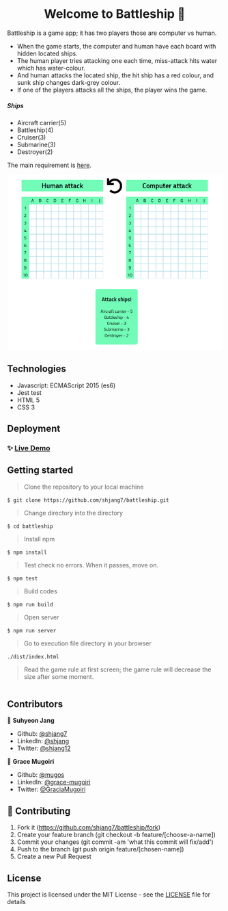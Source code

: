 <h1 align="center">Welcome to Battleship 👋</h1>

Battleship is a game app; it has two players those are computer vs human.<br />

- When the game starts, the computer and human have each board with hidden located ships.<br />
- The human player tries attacking one each time, miss-attack hits water which has water-colour.<br />
- And human attacks the located ship, the hit ship has a red colour, and sunk ship changes dark-grey colour.<br />
- If one of the players attacks all the ships, the player wins the game.<br />

##### Ships
- Aircraft carrier(5)
- Battleship(4)
- Cruiser(3)
- Submarine(3)
- Destroyer(2)

The main requirement is [here](https://www.theodinproject.com/courses/javascript/lessons/battleship).

![](./assets/images/screenshot.png)

## Technologies

- Javascript: ECMAScript 2015 (es6)
- Jest test
- HTML 5
- CSS 3

## Deployment

### ✨ [Live Demo](https://shjang7.github.io/battleship/dist/)

## Getting started

> Clone the repository to your local machine

```
$ git clone https://github.com/shjang7/battleship.git
```

> Change directory into the directory

```
$ cd battleship
```

> Install npm

```
$ npm install
```

> Test check no errors. When it passes, move on.

```
$ npm test
```

> Build codes

```
$ npm run build
```

> Open server

```
$ npm run server
```

> Go to execution file directory in your browser

```
./dist/index.html
```

> Read the game rule at first screen; the game rule will decrease the size after some moment.

```
```

## Contributors

👤 **Suhyeon Jang**

- Github: [@shjang7](https://github.com/shjang7)
- LinkedIn: [@shjang](https://www.linkedin.com/in/shjang/)
- Twitter: [@shjang12](https://twitter.com/shjang12)

👤 **Grace Mugoiri**

- Github: [@mugos](https://github.com/grace-mugoiri)
- LinkedIn: [@grace-mugoiri](https://www.linkedin.com/in/grace-mugoiri-829019134/)
- Twitter: [@GraciaMugoiri](https://twitter.com/GraciaMugoiri)

## 🤝 Contributing

1. Fork it (https://github.com/shjang7/battleship/fork)
2. Create your feature branch (git checkout -b feature/[choose-a-name])
3. Commit your changes (git commit -am 'what this commit will fix/add')
4. Push to the branch (git push origin feature/[chosen-name])
5. Create a new Pull Request

## License

This project is licensed under the MIT License - see the [LICENSE](./LICENSE) file for details
